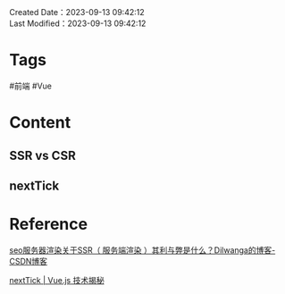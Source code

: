 Created Date：2023-09-13 09:42:12  
Last Modified：2023-09-13 09:42:12

# Tags

#前端 #Vue

# Content

## SSR vs CSR

## nextTick

# Reference

[seo服务器渲染关于SSR（ 服务端渲染 ）其利与弊是什么？Dilwanga的博客-CSDN博客](https://blog.csdn.net/weixin_42177768/article/details/113317070)

[nextTick | Vue.js 技术揭秘](https://ustbhuangyi.github.io/vue-analysis/v2/reactive/next-tick.html#nexttick)
